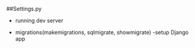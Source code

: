 ##Settings.py
- running dev server 

- migrations(makemigrations, sqlmigrate, showmigrate)
-setup Django app